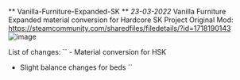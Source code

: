 ** Vanilla-Furniture-Expanded-SK ** *23-03-2022*
Vanilla Furniture Expanded material conversion for Hardcore SK Project
Original Mod: https://steamcommunity.com/sharedfiles/filedetails/?id=1718190143
![image](https://user-images.githubusercontent.com/64644323/159770223-27a02e19-63fc-4189-9a06-0558da2922eb.png)

List of changes:
`` - Material conversion for HSK
   - Slight balance changes for beds
``
